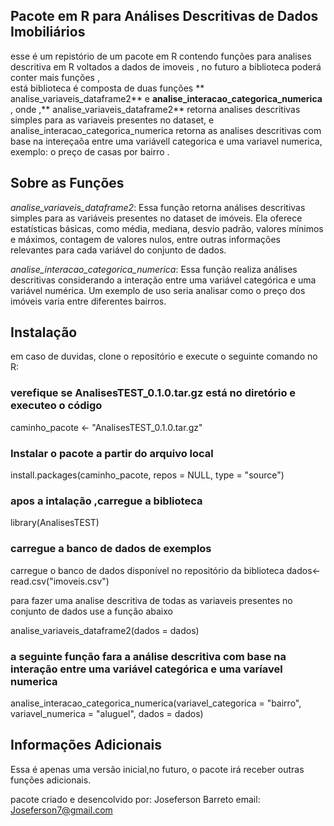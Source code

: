 
 ## Pacote em R para Análises Descritivas de Dados Imobiliários

esse é um repistório de um pacote em R  contendo  funções  para analises descritiva em R  voltados a  dados de imoveis , no futuro a  biblioteca poderá conter mais funções ,  
está biblioteca é composta de duas funções ** analise_variaveis_dataframe2**  e  **analise_interacao_categorica_numerica**  , onde ,** analise_variaveis_dataframe2**  retorna
analises descritivas simples para as variaveis  presentes no dataset, e    analise_interacao_categorica_numerica  retorna as analises descritivas com base na intereçaõa entre 
uma variávell categorica e uma variavel numerica, exemplo:  o preço de casas por bairro .


##  Sobre as Funções 


*analise_variaveis_dataframe2*: Essa função retorna análises descritivas simples para as variáveis presentes no dataset de imóveis. Ela oferece estatísticas básicas, 
como média, mediana, desvio padrão, valores mínimos e máximos, contagem de valores nulos, entre outras informações relevantes para cada variável do conjunto de dados.

*analise_interacao_categorica_numerica*: Essa função realiza análises descritivas considerando a interação entre uma variável categórica e uma variável numérica. Um exemplo
de uso seria analisar como o preço dos imóveis varia entre diferentes bairros. 


## Instalação  

em caso de duvidas, clone o repositório e execute o seguinte comando no R:

### verefique se  AnalisesTEST_0.1.0.tar.gz  está no diretório e executeo o código 
caminho_pacote <- "AnalisesTEST_0.1.0.tar.gz"

### Instalar o pacote a partir do arquivo local
install.packages(caminho_pacote, repos = NULL, type = "source")

### apos a intalação ,carregue a biblioteca 

library(AnalisesTEST)




### carregue a banco de dados de exemplos 

carregue o banco de dados disponível no repositório da biblioteca 
dados<-read.csv("imoveis.csv")


 para fazer  uma analise descritiva de todas as variaveis presentes no conjunto de dados  use a  função abaixo 

analise_variaveis_dataframe2(dados = dados)




### a seguinte função  fara a análise descritiva com base na interação entre uma variável  categórica e uma varíavel numerica


analise_interacao_categorica_numerica(variavel_categorica = "bairro", variavel_numerica = "aluguel", dados = dados)



## Informações Adicionais
Essa é apenas uma versão inicial,no futuro, o pacote irá receber outras funções adicionais.

pacote criado e desencolvido por: Joseferson  Barreto
email: Joseferson7@gmail.com


